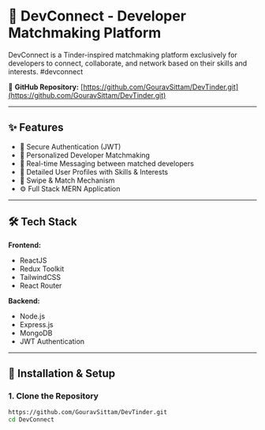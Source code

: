 # 🚀 DevConnect - Developer Matchmaking Platform

DevConnect is a Tinder-inspired matchmaking platform exclusively for developers to connect, collaborate, and network based on their skills and interests. #devconnect


📂 **GitHub Repository:** [https://github.com/GouravSittam/DevTinder.git](https://github.com/GouravSittam/DevTinder.git)

---

## ✨ Features

- 🔐 Secure Authentication (JWT)
- 🎯 Personalized Developer Matchmaking
- 💬 Real-time Messaging between matched developers
- 📄 Detailed User Profiles with Skills & Interests
- 🔄 Swipe & Match Mechanism
- ⚙️ Full Stack MERN Application

---

## 🛠️ Tech Stack

**Frontend:**
- ReactJS
- Redux Toolkit
- TailwindCSS
- React Router

**Backend:**
- Node.js
- Express.js
- MongoDB
- JWT Authentication

---

## 🚧 Installation & Setup

### 1. Clone the Repository

```bash
https://github.com/GouravSittam/DevTinder.git
cd DevConnect
